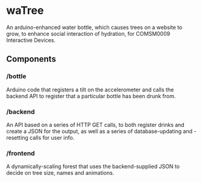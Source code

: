 # waTree
An arduino-enhanced water bottle, which causes trees on a website to grow, to enhance social interaction of hydration, for COMSM0009 Interactive Devices.


## Components

### /bottle
Arduino code that registers a tilt on the accelerometer and calls the backend API to register that a particular bottle has been drunk from.

### /backend
An API based on a series of HTTP GET calls, to both register drinks and create a JSON for the output, as well as a series of database-updating and -resetting calls for user info.

### /frontend
A dynamically-scaling forest that uses the backend-supplied JSON to decide on tree size, names and animations.
